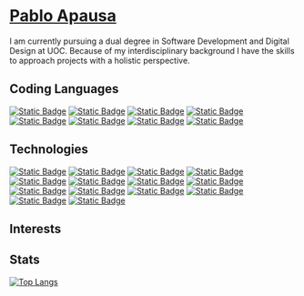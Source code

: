 # [Pablo Apausa](https://apausa.dev)

I am currently pursuing a dual degree in Software Development and Digital Design at UOC. Because of my interdisciplinary background I have the skills to approach projects with a holistic perspective.

## Coding Languages

[![Static Badge](https://img.shields.io/badge/-Bash-0d1117?syle=flat&logo=gnubash)](https://github.com/apausa)
[![Static Badge](https://img.shields.io/badge/-C-0d1117?syle=flat&logo=c)](https://github.com/apausa)
[![Static Badge](https://img.shields.io/badge/-Java-0d1117?syle=flat)](https://github.com/apausa)
[![Static Badge](https://img.shields.io/badge/-JavaScript-0d1117?syle=flat&logo=javascript)](https://github.com/apausa)
[![Static Badge](https://img.shields.io/badge/-Python-0d1117?syle=flat&logo=python)](https://github.com/apausa)
[![Static Badge](https://img.shields.io/badge/-SQL-0d1117?syle=flat)](https://github.com/apausa)
[![Static Badge](https://img.shields.io/badge/-TypeScript-0d1117?syle=flat&logo=typescript)](https://github.com/apausa)
[![Static Badge](https://img.shields.io/badge/-Kotlin-0d1117?syle=flat&logo=kotlin)](https://github.com/apausa)

## Technologies
[![Static Badge](https://img.shields.io/badge/-Angular-0d1117?syle=flat&logo=angular)](https://github.com/apausa)
[![Static Badge](https://img.shields.io/badge/-CSS-0d1117?syle=flat&logo=css3)](https://github.com/apausa)
[![Static Badge](https://img.shields.io/badge/-D3.js-0d1117?syle=flat&logo=d3dotjs)](https://github.com/apausa)
[![Static Badge](https://img.shields.io/badge/-Figma-0d1117?syle=flat&logo=figma)](https://github.com/apausa)
[![Static Badge](https://img.shields.io/badge/-Git-0d1117?syle=flat&logo=git)](https://github.com/apausa)
[![Static Badge](https://img.shields.io/badge/-HTML-0d1117?syle=flat&logo=html5)](https://github.com/apausa)
[![Static Badge](https://img.shields.io/badge/-Next.js-0d1117?syle=flat&logo=nextdotjs)](https://github.com/apausa)
[![Static Badge](https://img.shields.io/badge/-Node.js-0d1117?syle=flat&logo=nodedotjs)](https://github.com/apausa)
[![Static Badge](https://img.shields.io/badge/-MongoDB-0d1117?syle=flat&logo=mongodb)](https://github.com/apausa)
[![Static Badge](https://img.shields.io/badge/-PostgreSQL-0d1117?syle=flat&logo=postgresql)](https://github.com/apausa)
[![Static Badge](https://img.shields.io/badge/-React.js-0d1117?syle=flat&logo=react)](https://github.com/apausa)
[![Static Badge](https://img.shields.io/badge/-React_Native-0d1117?syle=flat&logo=react)](https://github.com/apausa)
[![Static Badge](https://img.shields.io/badge/-Redux.js-0d1117?syle=flat&logo=redux)](https://github.com/apausa)
[![Static Badge](https://img.shields.io/badge/-Vue.js-0d1117?syle=flat&logo=vuedotjs)](https://github.com/apausa)

## Interests

## Stats

[![Top Langs](https://github-readme-stats.vercel.app/api/top-langs/?username=apausa&hide=jupyter%20notebook,scss)](https://github.com/anuraghazra/github-readme-stats)
